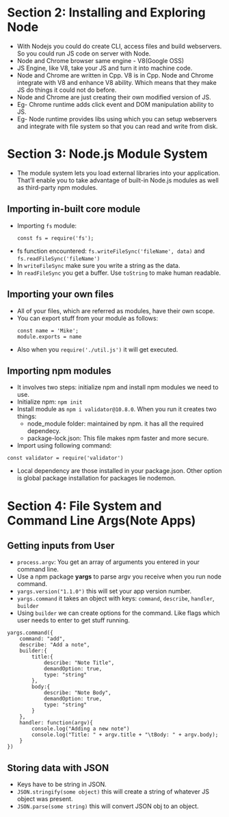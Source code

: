 # Section 2: Installing and Exploring Node
* With Nodejs you could do create CLI, access files and build webservers. So you could run JS code on server with Node.
* Node and Chrome browser same engine - V8(Google OSS)
* JS Engine, like V8, take your JS and turn it into machine code. 
* Node and Chrome are written in Cpp. V8 is in Cpp. Node and Chrome integrate with V8 and enhance V8 ability. Which means that they make JS do things it could not do before.
* Node and Chrome are just creating their own modified version of JS.
* Eg- Chrome runtime adds click event and DOM manipulation ability to JS.
* Eg- Node runtime provides libs using which you can setup webservers and integrate with file system so that you can read and write from disk.

# Section 3: Node.js Module System
* The module system lets you load external libraries into your application. That’ll enable you to take advantage of built-in Node.js modules as well as third-party npm modules.
## Importing in-built core module
* Importing `fs` module:
  ```nodejs
  const fs = require('fs');
  ```
* fs function encountered: `fs.writeFileSync('fileName', data)` and `fs.readFileSync('fileName')`
* In `writeFileSync` make sure you write a string as the data.
* In `readFileSync` you get a buffer. Use `toString` to make human readable.
## Importing your own files
* All of your files, which are referred as modules, have their own scope.
* You can export stuff from your module as follows:  
  ```nodejs
  const name = 'Mike';
  module.exports = name
  ```
* Also when you `require('./util.js')` it will get executed.
## Importing npm modules
* It involves two steps: initialize npm and install npm modules we need to use.
* Initialize npm: `npm init`
* Install module as `npm i validator@10.8.0`. When you run it creates two things:
  * node_module folder: maintained by npm. it has all the required dependecy.
  * package-lock.json: This file makes npm faster and more secure.
* Import using following command:
```nodejs
const validator = require('validator')
```
* Local dependency are those installed in your package.json. Other option is global package installation for packages lie nodemon. 
# Section 4: File System and Command Line Args(Note Apps)
## Getting inputs from User
* `process.argv`: You get an array of arguments you entered in your command line.
* Use a npm package **yargs** to parse argv you receive when you run node command.
* `yargs.version("1.1.0")` this will set your app version number.
* `yargs.command` it takes an object with keys: `command`, `describe`, `handler`, `builder`
* Using `builder` we can create options for the command. Like flags which user needs to enter to get stuff running.
```nodejs
yargs.command({
    command: "add",
    describe: "Add a note",
    builder:{
        title:{
            describe: "Note Title",
            demandOption: true,
            type: "string"
        },
        body:{
            describe: "Note Body",
            demandOption: true,
            type: "string"
        }
    },
    handler: function(argv){
        console.log("Adding a new note")
        console.log("Title: " + argv.title + "\tBody: " + argv.body);
    }
})
```
## Storing data with JSON
* Keys have to be string in JSON.
* `JSON.stringify(some object)` this will create a string of whatever JS object was present.
* `JSON.parse(some string)` this will convert JSON obj to an object.
